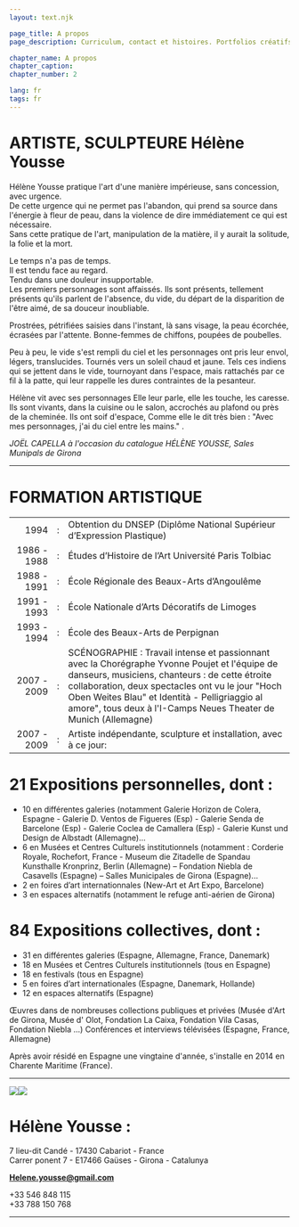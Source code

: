 ```yaml
---
layout: text.njk

page_title: A propos
page_description: Curriculum, contact et histoires. Portfolios créatifs d'Hélènene Yousse.

chapter_name: A propos
chapter_caption:
chapter_number: 2

lang: fr
tags: fr
---
```


<div class="textPage">

# ARTISTE, SCULPTEURE Hélène Yousse

Hélène Yousse pratique l'art d'une manière impérieuse, sans concession, avec urgence.  
De cette urgence qui ne permet pas l'abandon, qui prend sa source dans l'énergie à fleur de peau, dans la violence de dire immédiatement ce qui est nécessaire.  
Sans cette pratique de l'art, manipulation de la matière, il y aurait la solitude, la folie et la mort.  

Le temps n'a pas de temps.  
Il est tendu face au regard.  
Tendu dans une douleur insupportable.  
Les premiers personnages sont affaissés. Ils sont présents, tellement présents qu'ils parlent de l'absence, du vide, du départ de la disparition de l'être aimé, de sa douceur inoubliable.  

Prostrées, pétrifiées saisies dans l'instant, là sans visage, la peau écorchée, écrasées par l'attente. Bonne-femmes de chiffons, poupées de poubelles.  

Peu à peu, le vide s'est rempli du ciel et les personnages ont pris leur envol, légers, translucides. Tournés vers un soleil chaud et jaune. Tels ces indiens qui se jettent dans le vide, tournoyant dans l'espace, mais rattachés par ce fil à la patte, qui leur rappelle les dures contraintes de la pesanteur.  


Hélène vit avec ses personnages Elle leur parle, elle les touche, les caresse. Ils sont vivants, dans la cuisine ou le salon, accrochés au plafond ou près de la cheminée. Ils ont soif d'espace, Comme elle le dit très bien : "Avec mes personnages, j'ai du ciel entre les mains." .  

*JOËL CAPELLA à l'occasion du catalogue HÉLÈNE YOUSSE, Sales Munipals de Girona*

------------------------

<div id="cv"></div>

# FORMATION ARTISTIQUE

|  |  |  |
| ---: | :---: | :--- |
| 1994 | : | Obtention du DNSEP (Diplôme National Supérieur d’Expression Plastique) |
| 1986&nbsp;-&nbsp;1988 | : | Études d’Histoire de l’Art Université Paris Tolbiac |
| 1988&nbsp;-&nbsp;1991 | : | École Régionale des Beaux-Arts d’Angoulême |
| 1991&nbsp;-&nbsp;1993 | : | École Nationale d’Arts Décoratifs de Limoges |
| 1993&nbsp;-&nbsp;1994 | : | École des Beaux-Arts de Perpignan |
| 2007&nbsp;-&nbsp;2009 | : | SCÉNOGRAPHIE : Travail intense et passionnant avec la Chorégraphe Yvonne Poujet et l'équipe de danseurs, musiciens, chanteurs : de cette étroite collaboration, deux spectacles ont vu le jour "Hoch Oben Weites Blau" et Identità - Pelligriaggio al amore", tous deux à l'I-Camps Neues Theater de Munich (Allemagne) |
| 2007&nbsp;-&nbsp;2009 | : | Artiste indépendante, sculpture et installation, avec à ce jour: |


# 21 Expositions personnelles, dont :

- 10 en différentes galeries (notamment Galerie Horizon de Colera, Espagne - Galerie D. Ventos de Figueres (Esp) - Galerie Senda de Barcelone (Esp) - Galerie Coclea de Camallera (Esp) - Galerie Kunst und Design de Albstadt (Allemagne)...
- 6 en Musées et Centres Culturels institutionnels (notamment : Corderie Royale, Rochefort, France - Museum die Zitadelle de Spandau Kunsthalle Kronprinz, Berlin (Allemagne) – Fondation Niebla de Casavells (Espagne) – Salles Municipales de Girona (Espagne)...
- 2 en foires d’art internationnales (New-Art et Art Expo, Barcelone)
- 3 en espaces alternatifs (notamment le refuge anti-aérien de Girona)

# 84 Expositions collectives, dont :

- 31 en différentes galeries (Espagne, Allemagne, France, Danemark)
- 18 en Musées et Centres Culturels institutionnels (tous en Espagne)
- 18 en festivals (tous en Espagne)
- 5 en foires d’art internationales (Espagne, Danemark, Hollande)
- 12 en espaces alternatifs (Espagne)

Œuvres dans de nombreuses collections publiques et privées (Musée d'Art de Girona, Musée d' Olot, Fondation La Caixa, Fondation Vila Casas, Fondation Niebla ...) 
Conférences et interviews télévisées (Espagne, France, Allemagne) 

Après avoir résidé en Espagne une vingtaine d'année, s'installe en 2014 en Charente Maritime (France). 


------------------

<div id="contact"></div>

<div class="imageBox" style="display:flex; flex:wrap">
	<img class="imageBox__image" src="/assets/images/MIFAC 2019A.jpg">
	<img class="imageBox__image" src="/assets/images/MIFAC 2019.jpg">
</div>


# Hélène Yousse :

7 lieu-dit Candé - 17430 Cabariot - France  
Carrer ponent 7 - E17466 Gaüses - Girona - Catalunya

[**Helene.yousse@gmail.com**](mailto:helene.yousse@gmail.com)

+33 546 848 115  
+33 788 150 768

------------

</div>
